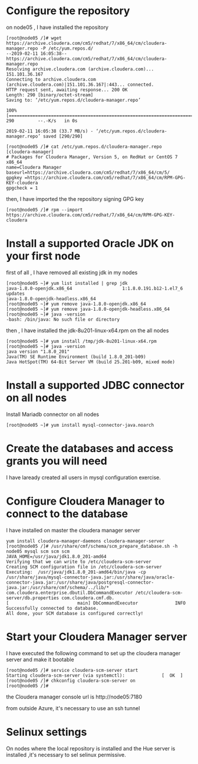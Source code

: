 # Configure the repository

on node05 , I have installed the repository 
```
[root@node05 /]# wget https://archive.cloudera.com/cm5/redhat/7/x86_64/cm/cloudera-manager.repo -P /etc/yum.repos.d/
--2019-02-11 16:05:38--  https://archive.cloudera.com/cm5/redhat/7/x86_64/cm/cloudera-manager.repo
Resolving archive.cloudera.com (archive.cloudera.com)... 151.101.36.167
Connecting to archive.cloudera.com (archive.cloudera.com)|151.101.36.167|:443... connected.
HTTP request sent, awaiting response... 200 OK
Length: 290 [binary/octet-stream]
Saving to: ‘/etc/yum.repos.d/cloudera-manager.repo’

100%[================================================================================================================>] 290         --.-K/s   in 0s

2019-02-11 16:05:38 (33.7 MB/s) - ‘/etc/yum.repos.d/cloudera-manager.repo’ saved [290/290]

[root@node05 /]# cat /etc/yum.repos.d/cloudera-manager.repo
[cloudera-manager]
# Packages for Cloudera Manager, Version 5, on RedHat or CentOS 7 x86_64
name=Cloudera Manager
baseurl=https://archive.cloudera.com/cm5/redhat/7/x86_64/cm/5/
gpgkey =https://archive.cloudera.com/cm5/redhat/7/x86_64/cm/RPM-GPG-KEY-cloudera
gpgcheck = 1
```
then, I have imported the the repository signing GPG key
```
[root@node05 /]# rpm --import https://archive.cloudera.com/cm5/redhat/7/x86_64/cm/RPM-GPG-KEY-cloudera
```


# Install a supported Oracle JDK on your first node

first of all , I have removed all existing jdk in my nodes 

```
[root@node05 ~]# yum list installed | grep jdk
java-1.8.0-openjdk.x86_64                   1:1.8.0.191.b12-1.el7_6    updates
java-1.8.0-openjdk-headless.x86_64
[root@node05 ~]# yum remove java-1.8.0-openjdk.x86_64
[root@node05 ~]# yum remove java-1.8.0-openjdk-headless.x86_64
[root@node05 ~]# java -version
-bash: /bin/java: No such file or directory
```

then , I have installed the jdk-8u201-linux-x64.rpm on the all nodes
```
[root@node05 ~]# yum install /tmp/jdk-8u201-linux-x64.rpm
[root@node05 ~]# java -version
java version "1.8.0_201"
Java(TM) SE Runtime Environment (build 1.8.0_201-b09)
Java HotSpot(TM) 64-Bit Server VM (build 25.201-b09, mixed mode)
```

# Install a supported JDBC connector on all nodes 

Install Mariadb connector on all nodes

```
[root@node05 ~]# yum install mysql-connector-java.noarch
```

# Create the databases and access grants you will need

I have laready created all users in mysql configuration exercise.

# Configure Cloudera Manager to connect to the database

I have installed on master the cloudera manager server
```
yum install cloudera-manager-daemons cloudera-manager-server
[root@node05 /]# /usr/share/cmf/schema/scm_prepare_database.sh -h node05 mysql scm scm scm
JAVA_HOME=/usr/java/jdk1.8.0_201-amd64
Verifying that we can write to /etc/cloudera-scm-server
Creating SCM configuration file in /etc/cloudera-scm-server
Executing:  /usr/java/jdk1.8.0_201-amd64/bin/java -cp /usr/share/java/mysql-connector-java.jar:/usr/share/java/oracle-connector-java.jar:/usr/share/java/postgresql-connector-java.jar:/usr/share/cmf/schema/../lib/* com.cloudera.enterprise.dbutil.DbCommandExecutor /etc/cloudera-scm-server/db.properties com.cloudera.cmf.db.
[                          main] DbCommandExecutor              INFO  Successfully connected to database.
All done, your SCM database is configured correctly!
```

# Start your Cloudera Manager server

I have executed the following command to set up the cloudera manager server and make it bootable
```
[root@node05 /]# service cloudera-scm-server start
Starting cloudera-scm-server (via systemctl):              [  OK  ]
[root@node05 /]# chkconfig cloudera-scm-server on
[root@node05 /]#
```

the Cloudera manager console url is http://node05:7180

from outside Azure, it's necessary to use an ssh tunnel

# Selinux settings

On nodes where the local repository is installed and the Hue server is installed ,it's necessary to sel selinux permissive.

